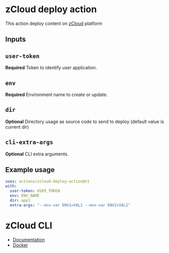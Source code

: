 # zCloud deploy action

This action deploy content on [zCloud](https://www.zcloud.ws) platform

## Inputs

## `user-token`

**Required** Token to identify user application.

## `env`

**Required** Environment name to create or update.

## `dir`

**Optional** Directory usage as source code to send to deploy (default value is current dir)

## `cli-extra-args`

**Optional** CLI extra arguments.

## Example usage

```yaml
uses: actions/zcloud-deploy-action@v1
with:
  user-token: USER_TOKEN
  env: ENV_NAME
  dir: app1
  extra-args: "--env-var ENV1=VAL1 --env-var ENV2=VAL2"
```

# zCloud CLI

- [Documentation](https://docs.zcloud.ws/docs/cli/)
- [Docker](https://hub.docker.com/r/zcloudws/zcloud-cli)
